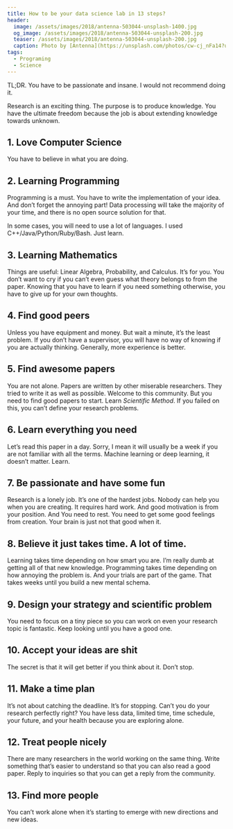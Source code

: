 ```yaml
---
title: How to be your data science lab in 13 steps? 
header:
  image: /assets/images/2018/antenna-503044-unsplash-1400.jpg
  og_image: /assets/images/2018/antenna-503044-unsplash-200.jpg
  teaser: /assets/images/2018/antenna-503044-unsplash-200.jpg
  caption: Photo by [Antenna](https://unsplash.com/photos/cw-cj_nFa14?utm_source=unsplash&utm_medium=referral&utm_content=creditCopyText) on [Unsplash](https://unsplash.com/search/photos/conference?utm_source=unsplash&utm_medium=referral&utm_content=creditCopyText)
tags:
  - Programing
  - Science
---
```


TL;DR. You have to be passionate and insane. I would not recommend doing it.

Research is an exciting thing. The purpose is to produce knowledge. You have the ultimate freedom because the job is about extending knowledge towards unknown.

## 1. Love Computer Science

You have to believe in what you are doing.

## 2. Learning Programming

Programming is a must. You have to write the implementation of your idea. And don’t forget the annoying part! Data processing will take the majority of your time, and there is no open source solution for that.

In some cases, you will need to use a lot of languages. I used C++/Java/Python/Ruby/Bash. Just learn.

## 3. Learning Mathematics 

Things are useful: Linear Algebra, Probability, and Calculus. It’s for you. You don’t want to cry if you can’t even guess what theory belongs to from the paper. Knowing that you have to learn if you need something otherwise, you have to give up for your own thoughts.

## 4. Find good peers

Unless you have equipment and money. But wait a minute, it’s the least problem. If you don’t have a supervisor, you will have no way of knowing if you are actually thinking. Generally, more experience is better.

## 5. Find awesome papers

You are not alone. Papers are written by other miserable researchers. They tried to write it as well as possible. Welcome to this community. But you need to find good papers to start. Learn _Scientific Method_. If you failed on this, you can’t define your research problems.

## 6. Learn everything you need

Let’s read this paper in a day. Sorry, I mean it will usually be a week if you are not familiar with all the terms. Machine learning or deep learning, it doesn’t matter. Learn.

## 7. Be passionate and have some fun

Research is a lonely job. It’s one of the hardest jobs. Nobody can help you when you are creating. It requires hard work. And good motivation is from your position. And You need to rest. You need to get some good feelings from creation. Your brain is just not that good when it.

## 8. Believe it just takes time. A lot of time.

Learning takes time depending on how smart you are. I’m really dumb at getting all of that new knowledge. Programming takes time depending on how annoying the problem is. And your trials are part of the game. That takes weeks until you build a new mental schema.

## 9. Design your strategy and scientific problem

You need to focus on a tiny piece so you can work on even your research topic is fantastic. Keep looking until you have a good one.

## 10. Accept your ideas are shit

The secret is that it will get better if you think about it. Don’t stop.

## 11. Make a time plan

It’s not about catching the deadline. It’s for stopping. Can’t you do your research perfectly right? You have less data, limited time, time schedule, your future, and your health because you are exploring alone. 

## 12. Treat people nicely

There are many researchers in the world working on the same thing. Write something that’s easier to understand so that you can also read a good paper. Reply to inquiries so that you can get a reply from the community.

## 13. Find more people

You can’t work alone when it’s starting to emerge with new directions and new ideas.